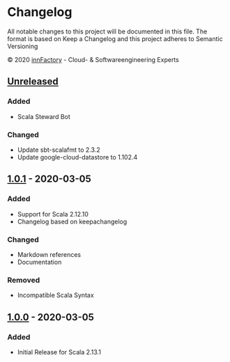 # Changelog
All notable changes to this project will be documented in this file.
The format is based on Keep a Changelog and this project adheres to Semantic Versioning

&copy; 2020 [innFactory](https://innFactory.de) - Cloud- & Softwareengineering Experts

## [Unreleased]
### Added
- Scala Steward Bot

### Changed
- Update sbt-scalafmt to 2.3.2 
- Update google-cloud-datastore to 1.102.4

## [1.0.1] - 2020-03-05
### Added
- Support for Scala 2.12.10
- Changelog based on keepachangelog

### Changed
- Markdown references 
- Documentation

### Removed
- Incompatible Scala Syntax

## [1.0.0] - 2020-03-05
### Added
- Initial Release for Scala 2.13.1

[Unreleased]: https://github.com/innFactory/akka-persistence-gcp-datastore/compare/v1.0.1...HEAD
[1.0.1]: https://github.com/innFactory/akka-persistence-gcp-datastore/compare/v1.0.0...v1.0.1
[1.0.0]: https://github.com/innFactory/akka-persistence-gcp-datastore/releases/tag/v1.0.0
